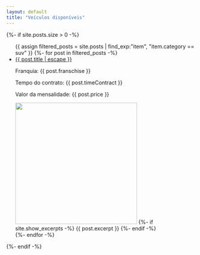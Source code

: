 ```yaml
---
layout: default
title: "Veículos disponíveis"
---
```


{%- if site.posts.size > 0 -%}
  <ul class="post-list">
    {{ assign filtered_posts = site.posts | find_exp:"item", "item.category == suv" }}
    {%- for post in filtered_posts -%}
    <li>
      <a class="post-link" href="{{ post.url | relative_url }}">
        {{ post.title | escape }}
      </a>
      <p>Franquia: {{ post.franschise }}</p>
      <p>Tempo do contrato: {{ post.timeContract }}</p>
      <p>Valor da mensalidade: {{ post.price }}</p>
      <img src="{{ post.photo }}" width="322" />
      {%- if site.show_excerpts -%}
        {{ post.excerpt }}
      {%- endif -%}
    </li>
    {%- endfor -%}
  </ul>
{%- endif -%}